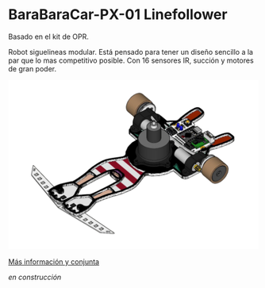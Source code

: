 # BaraBaraCar-PX-01 Linefollower

Basado en el kit de OPR.

Robot siguelineas modular. Está pensado para tener un diseño sencillo a la par que lo mas competitivo posible. Con 16 sensores IR, succión y motores de gran poder.

![BaraBaraCar-PX-01](./images/BaraBaraCar-PX-01.png)

[Más información y conjunta](http://oprobots.github.io/tienda/kits/px-01/ "Más información y conjunta")

*en construcción*